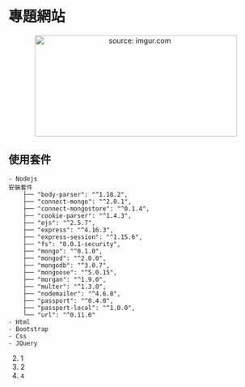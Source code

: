 # 專題網站
<p align="center">
  <a href="http://pccuac.hopto.org:3000/">
    <img src="https://i.imgur.com/DwH6uA0.png"  width="400" height="200" title="source: imgur.com" />
  </a> 
</p>

## 使用套件

```- MongoDB
- Nodejs    
安裝套件
    ├── "body-parser": "^1.18.2",
    ├── "connect-mongo": "^2.0.1",
    ├── "connect-mongostore": "^0.1.4",
    ├── "cookie-parser": "^1.4.3",
    ├── "ejs": "^2.5.7",
    ├── "express": "^4.16.3",
    ├── "express-session": "^1.15.6",
    ├── "fs": "0.0.1-security",
    ├── "mongo": "^0.1.0",
    ├── "mongod": "^2.0.0",
    ├── "mongodb": "^3.0.7",
    ├── "mongoose": "^5.0.15",
    ├── "morgan": "^1.9.0",
    ├── "multer": "^1.3.0",
    ├── "nodemailer": "^4.6.8",
    ├── "passport": "^0.4.0",
    ├── "passport-local": "^1.0.0",
    └── "url": "^0.11.0"
- Html
- Bootstrap
- Css
- JQuery
```
2. 1
2. 2
2. ```4```
